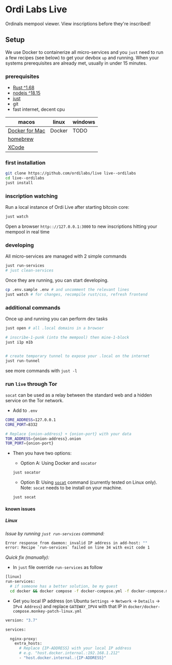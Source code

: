 # Ordi Labs Live

Ordinals mempool viewer. View inscriptions before they're inscribed!

## Setup

We use Docker to containerize all micro-services and you `just` need to run a few recipes (see below) to get your devbox `up` and running. When your systems prerequisites are already met, usually in under 15 minutes.

### prerequisites

- [Rust ^1.68](https://rustup.rs/)
- [nodejs ^18.15](https://nodejs.org/en)
- [just](https://just.systems/man/en/)
- git
- fast internet, decent cpu

| macos                                       | linux  | windows |
| ------------------------------------------- | ------ | ------- |
| [Docker for Mac](https://www.docker.com/)   | Docker | TODO    |
| [homebrew](https://brew.sh/)                |        |         |
| [XCode](https://developer.apple.com/xcode/) |        |         |

### first installation

```bash
git clone https://github.com/ordilabs/live live--ordilabs
cd live--ordilabs
just install
```

### inscription watching

Run a local instance of Ordi Live after starting bitcoin core:

```bash
just watch
```

Open a browser `http:://127.0.0.1:3000` to new inscriptions hitting your mempool in real time

### developing

All micro-services are managed with 2 simple commands

```bash
just run-services
# just clean-services
```

Once they are running, you can start developing.

```bash
cp .env.sample .env # and uncomment the relevant lines
just watch # for changes, recompile rust/css, refresh frontend
```

### additional commands

Once up and running you can perform dev tasks

```bash
just open # all .local domains in a browser

# inscribe-1-punk (into the mempool) then mine-1-block
just i1p m1b


# create temporary tunnel to expose your .local on the internet
just run-tunnel
```

see more commands with `just -l`

### run `live` through Tor

`socat` can be used as a relay between the standard web and a hidden service on the Tor network. 

- Add to `.env`
```bash
CORE_ADDRESS=127.0.0.1
CORE_PORT=8332

# Replace {onion-address} + {onion-port} with your data
TOR_ADDRESS={onion-address}.onion
TOR_PORT={onion-port}
```

- Then you have two options:

   - Option A: Using Docker and `socator`

   ```bash
   just socator
   ```

   - Option B: Using [`socat`](https://linux.die.net/man/1/socat) command (currently tested on Linux only). Note: `socat` needs to be install on your machine.

   ```bash
   just socat
   ```


#### known issues

##### Linux

*Issue by running `just run-services` command:*

```bash
Error response from daemon: invalid IP address in add-host: ""
error: Recipe `run-services` failed on line 34 with exit code 1
```

*Quick fix (manually):*

- In `just` file override `run-services` as follow

```bash
[linux]
run-services:
  # if someone has a better solution, be my guest
  cd docker && docker compose -f docker-compose.yml -f docker-compose.monkey-patch-linux.yml up 
```

- Get you local IP address (on Ubuntu `Settings` -> `Network` -> `Details` -> `IPv4 Address`) and replace `GATEWAY_IPV4` with that IP in `docker/docker-compose.monkey-patch-linux.yml`

```bash
version: "3.7"

services:

  nginx-proxy:
    extra_hosts:
      # Replace {IP-ADDRESS} with your local IP address
      # e.g. "host.docker.internal.:192.168.1.212" 
      - "host.docker.internal.:{IP-ADDRESS}"
```
